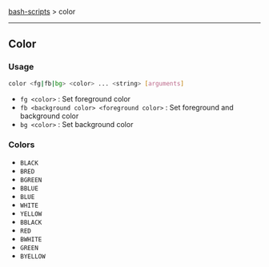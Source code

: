 [bash-scripts](../../../../) > color

---

## Color

### Usage

```bash
color <fg|fb|bg> <color> ... <string> [arguments]
```

- `fg <color>` : Set foreground color
- `fb <background color> <foreground color>` : Set foreground and background color
- `bg <color>` : Set background color

### Colors

- `BLACK`
- `BRED`
- `BGREEN`
- `BBLUE`
- `BLUE`
- `WHITE`
- `YELLOW`
- `BBLACK`
- `RED`
- `BWHITE`
- `GREEN`
- `BYELLOW`
